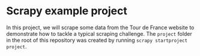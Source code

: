 # Scrapy example project

In this project, we will scrape some data from the Tour de France website to demonstrate how to tackle a typical
scraping challenge. The `project` folder in the root of this repository was created by running `scrapy startproject
project`.
